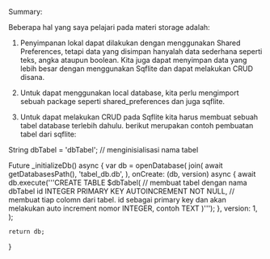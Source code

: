 Summary: 

Beberapa hal yang saya pelajari pada materi storage adalah:
1. Penyimpanan lokal dapat dilakukan dengan menggunakan Shared Preferences, tetapi data yang disimpan hanyalah data sederhana seperti teks, angka ataupun boolean. Kita juga dapat menyimpan data yang lebih besar dengan menggunakan Sqflite dan dapat melakukan CRUD disana.

2. Untuk dapat menggunakan local database, kita perlu mengimport sebuah package seperti shared_preferences dan juga sqflite.

3. Untuk dapat melakukan CRUD pada Sqflite kita harus membuat sebuah tabel database terlebih dahulu. berikut merupakan contoh pembuatan tabel dari sqflite:

 String dbTabel = 'dbTabel';  // menginisialisasi nama tabel

  Future<Database> _initializeDb() async {
    var db = openDatabase(
      join(
        await getDatabasesPath(),
        'tabel_db.db',
      ),
      onCreate: (db, version) async {
        await db.execute('''CREATE TABLE $dbTabel( // membuat tabel dengan nama dbTabel
          id INTEGER PRIMARY KEY AUTOINCREMENT NOT NULL, // membuat tiap colomn dari tabel. id sebagai primary key dan akan melakukan auto increment
          nomor INTEGER,
          contoh TEXT
        )''');
      },
      version: 1,
    );

    return db;
  }